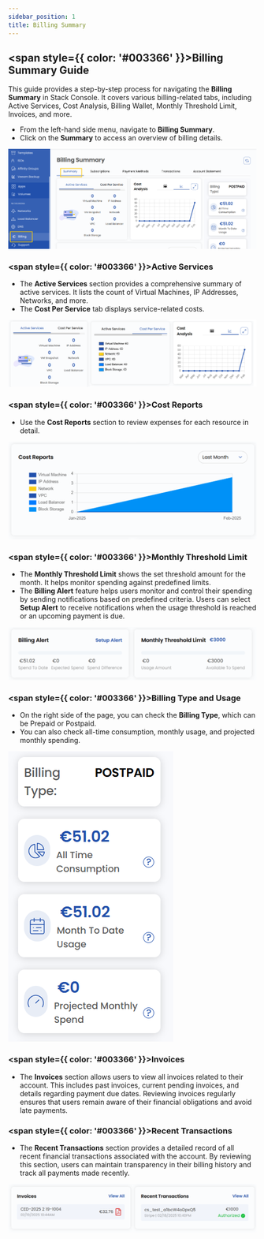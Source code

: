 ```yaml
---
sidebar_position: 1
title: Billing Summary
---
```


## <span style={{ color: '#003366' }}>Billing Summary Guide</span>

This guide provides a step-by-step process for navigating the **Billing Summary** in Stack Console. It covers various billing-related tabs, including Active Services, Cost Analysis, Billing Wallet, Monthly Threshold Limit, Invoices, and more.

- From the left-hand side menu, navigate to **Billing Summary**.
- Click on the **Summary** to access an overview of billing details.

![Billing Summary](images/billing_1.png)

### <span style={{ color: '#003366' }}>Active Services</span>

- The **Active Services** section provides a comprehensive summary of active services. It lists the count of Virtual Machines, IP Addresses, Networks, and more.
- The **Cost Per Service** tab displays service-related costs.

![Active Services](images/billing_4.png)

### <span style={{ color: '#003366' }}>Cost Reports</span>

- Use the **Cost Reports** section to review expenses for each resource in detail.

![Cost Reports](images/billing_5.png)

### <span style={{ color: '#003366' }}>Monthly Threshold Limit</span>

- The **Monthly Threshold Limit** shows the set threshold amount for the month. It helps monitor spending against predefined limits.
- The **Billing Alert** feature helps users monitor and control their spending by sending notifications based on predefined criteria. Users can select **Setup Alert** to receive notifications when the usage threshold is reached or an upcoming payment is due.

![Monthly Threshold Limit](images/billing_6.png)

### <span style={{ color: '#003366' }}>Billing Type and Usage</span>

- On the right side of the page, you can check the **Billing Type**, which can be Prepaid or Postpaid.
- You can also check all-time consumption, monthly usage, and projected monthly spending.

![Billing Type and Usage](images/billing_7.png)

### <span style={{ color: '#003366' }}>Invoices</span>

- The **Invoices** section allows users to view all invoices related to their account. This includes past invoices, current pending invoices, and details regarding payment due dates. Reviewing invoices regularly ensures that users remain aware of their financial obligations and avoid late payments.

### <span style={{ color: '#003366' }}>Recent Transactions</span>

- The **Recent Transactions** section provides a detailed record of all recent financial transactions associated with the account. By reviewing this section, users can maintain transparency in their billing history and track all payments made recently.

![Recent Transactions](images/billing_12.png)

